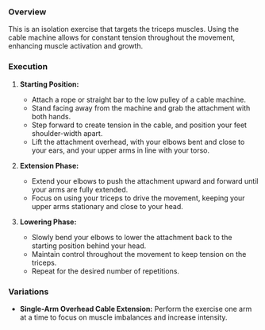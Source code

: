 ### Overview
This is an isolation exercise that targets the triceps muscles. Using the cable machine allows for constant tension throughout the movement, enhancing muscle activation and growth.

### Execution
1. **Starting Position:**
   - Attach a rope or straight bar to the low pulley of a cable machine.
   - Stand facing away from the machine and grab the attachment with both hands.
   - Step forward to create tension in the cable, and position your feet shoulder-width apart.
   - Lift the attachment overhead, with your elbows bent and close to your ears, and your upper arms in line with your torso.

2. **Extension Phase:**
   - Extend your elbows to push the attachment upward and forward until your arms are fully extended.
   - Focus on using your triceps to drive the movement, keeping your upper arms stationary and close to your head.

3. **Lowering Phase:**
   - Slowly bend your elbows to lower the attachment back to the starting position behind your head.
   - Maintain control throughout the movement to keep tension on the triceps.
   - Repeat for the desired number of repetitions.

### Variations
- **Single-Arm Overhead Cable Extension:** Perform the exercise one arm at a time to focus on muscle imbalances and increase intensity.